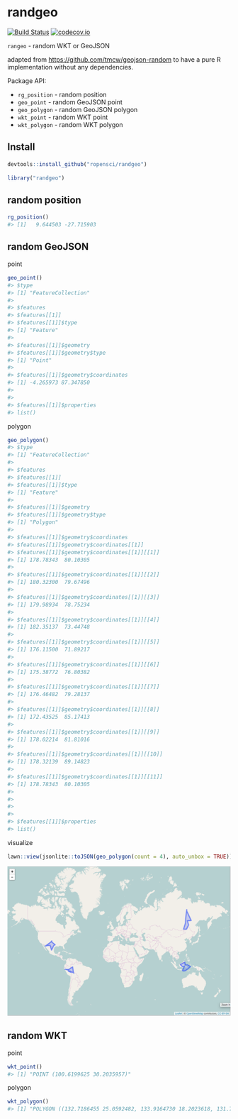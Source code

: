 randgeo
=======



[![Build Status](https://travis-ci.org/ropensci/randgeo.svg?branch=master)](https://travis-ci.org/ropensci/randgeo)
[![codecov.io](https://codecov.io/github/ropensci/randgeo/coverage.svg?branch=master)](https://codecov.io/github/ropensci/randgeo?branch=master)

`rangeo` - random WKT or GeoJSON

adapted from <https://github.com/tmcw/geojson-random> to have a pure R
implementation without any dependencies.

Package API:

* `rg_position` - random position
* `geo_point` - random GeoJSON point
* `geo_polygon` - random GeoJSON polygon
* `wkt_point` - random WKT point
* `wkt_polygon` - random WKT polygon

## Install


```r
devtools::install_github("ropensci/randgeo")
```


```r
library("randgeo")
```

## random position


```r
rg_position()
#> [1]   9.644503 -27.715903
```

## random GeoJSON

point


```r
geo_point()
#> $type
#> [1] "FeatureCollection"
#> 
#> $features
#> $features[[1]]
#> $features[[1]]$type
#> [1] "Feature"
#> 
#> $features[[1]]$geometry
#> $features[[1]]$geometry$type
#> [1] "Point"
#> 
#> $features[[1]]$geometry$coordinates
#> [1] -4.265973 87.347850
#> 
#> 
#> $features[[1]]$properties
#> list()
```

polygon


```r
geo_polygon()
#> $type
#> [1] "FeatureCollection"
#> 
#> $features
#> $features[[1]]
#> $features[[1]]$type
#> [1] "Feature"
#> 
#> $features[[1]]$geometry
#> $features[[1]]$geometry$type
#> [1] "Polygon"
#> 
#> $features[[1]]$geometry$coordinates
#> $features[[1]]$geometry$coordinates[[1]]
#> $features[[1]]$geometry$coordinates[[1]][[1]]
#> [1] 178.78343  80.10305
#> 
#> $features[[1]]$geometry$coordinates[[1]][[2]]
#> [1] 180.32300  79.67496
#> 
#> $features[[1]]$geometry$coordinates[[1]][[3]]
#> [1] 179.98934  78.75234
#> 
#> $features[[1]]$geometry$coordinates[[1]][[4]]
#> [1] 182.35137  73.44748
#> 
#> $features[[1]]$geometry$coordinates[[1]][[5]]
#> [1] 176.11500  71.89217
#> 
#> $features[[1]]$geometry$coordinates[[1]][[6]]
#> [1] 175.38772  76.80382
#> 
#> $features[[1]]$geometry$coordinates[[1]][[7]]
#> [1] 176.46482  79.28137
#> 
#> $features[[1]]$geometry$coordinates[[1]][[8]]
#> [1] 172.43525  85.17413
#> 
#> $features[[1]]$geometry$coordinates[[1]][[9]]
#> [1] 178.02214  81.81016
#> 
#> $features[[1]]$geometry$coordinates[[1]][[10]]
#> [1] 178.32139  89.14823
#> 
#> $features[[1]]$geometry$coordinates[[1]][[11]]
#> [1] 178.78343  80.10305
#> 
#> 
#> 
#> 
#> $features[[1]]$properties
#> list()
```

visualize


```r
lawn::view(jsonlite::toJSON(geo_polygon(count = 4), auto_unbox = TRUE))
```

![map](inst/img/plot.png)


## random WKT

point


```r
wkt_point()
#> [1] "POINT (100.6199625 30.2035957)"
```

polygon


```r
wkt_polygon()
#> [1] "POLYGON ((132.7186455 25.0592482, 133.9164730 18.2023618, 131.7386173 16.9931903, 126.3648560 20.1407658, 127.0359810 20.9430804, 119.8914226 19.3559769, 124.5652773 21.1502025, 126.8898829 26.8302855, 127.8522344 23.0016881, 128.2104103 30.7394980, 132.7186455 25.0592482))"
```
